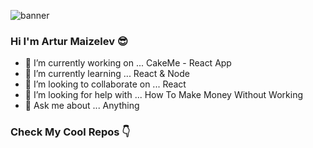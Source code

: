 ![banner](https://i.ibb.co/5rjw46q/Corporate-Website-Facebook-Cover.png)    

### Hi I'm Artur Maizelev 😎

- 🔭 I’m currently working on ... CakeMe - React App
- 🌱 I’m currently learning ... React & Node
- 👯 I’m looking to collaborate on ... React
- 🤔 I’m looking for help with ...  How To Make Money Without Working
- 💬 Ask me about ... Anything 

### Check My Cool Repos 👇
